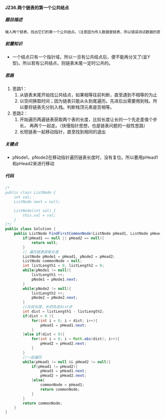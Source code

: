 #### JZ36.两个链表的第一个公共结点

##### 题目描述

```markdown
输入两个链表，找出它们的第一个公共结点。（注意因为传入数据是链表，所以错误测试数据的提示是用其他方式显示的，保证传入数据是正确的）
```

##### 前置知识

+ 一个结点只有一个指针域，所以一旦有公共结点后，便不能再分叉了(呈Y型)。所以若有公共结点，则链表末尾一定时公共的。

##### 思路

1. 思路1：
   1. 从链表末尾开始找公共结点，如果相等往前判断，直至遇到不相等的为止
   2. 以空间换取时间；因为链表只能从头到尾遍历。先进后出需要用到栈，所以要将链表先分别入栈。判断栈顶元素是否相等。
2. 思路2：
   1. 开始遍历两遍链表获取两个表的长度，比较长度让长的一个先走差值个步长， 再两个一起走。（快慢指针思想，也是链表问题的一般性思路）
   2. 长短链表一起移动指针，直至找到相同的退出

##### 关键点

+ pNode1，pNode2在移动指针遍历链表长度时，没有复位。所以要用pHead1和pHead2来进行移动

##### 代码

```java
/*
public class ListNode {
    int val;
    ListNode next = null;

    ListNode(int val) {
        this.val = val;
    }
}*/
public class Solution {
    public ListNode FindFirstCommonNode(ListNode pHead1, ListNode pHead2) {
        if(pHead1 == null || pHead2 == null){
            return null;
        }
        // 遍历链表获取长度
        ListNode pNode1 = pHead1, pNode2 = pHead2;
        ListNode commonNode = null;
        int listLength1 = 0, listLength2 = 0;
        while(pNode1 != null){
            listLength1 ++;
            pNode1 = pNode1.next;
        }
        while(pNode2 != null){
            listLength2 ++;
            pNode2 = pNode2.next;
        }
        //比较长度，长的先走dist步
        int dist = listLength1 - listLength2;
        if(dist > 0 ){
            for(int i = 0; i < dist; i++){
                pHead1 = pHead1.next;
            }
        }else if(dist < 0){
            for(int i = 0; i < Math.abs(dist); i++){
                pHead2 = pHead2.next;
            }
        }
        //一起遍历
        while(pHead1 != null && pHead2 != null){
            if(pHead1 != pHead2){
                pHead1 = pHead1.next;
                pHead2 = pHead2.next;
            }else{
                commonNode = pHead1;
                return commonNode;
            }        
        }
        return commonNode; 
    }
}
```

